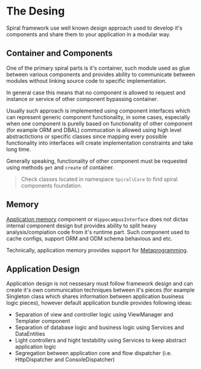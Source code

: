 # The Desing
Spiral framework use well known design approach used to develop it's components and share them to your application in a modular way.

## Container and Components
One of the primary spiral parts is it's container, such module used as glue between various components and provides ability to communicate between modules without linking source code to specific implementation.

In general case this means that no component is allowed to request and instance or service of other component bypassing container.

Usually such approach is implemented using component interfaces which can represent generic component functionality, in some cases, especially when one component is purelly based on functionality of other component (for example ORM and DBAL) commucation is allowed using high level abstractictions or specific classes since mapping every possible functionality into interfaces will create implementation constraints and take long time.

Generally speaking, functionality of other component must be requested using methods `get` and `create` of container.

> Check classes located in namespace `Spiral\Core` to find spiral components foundation.

## Memory
[Application memory](memory.md) component or `HippocampusInterface` does not dictas internal component design but provides ability to split heavy analysis/compiation code from it's runtime part. Such component used to cache configs, support ORM and ODM schema behavious and etc.

Technically, application memory provides support for [Metaprogramming](https://en.wikipedia.org/wiki/Metaprogramming).

## Application Design
Application design is not nessesary must follow framework design and can create it's own communication techniques between it's pieces (for example Singleton class which shares information between application business logic pieces), however default application bundle provides following ideas:
  * Separation of view and controller logic using ViewManager and Templater component 
  * Separation of database logic and business logic using Services and DataEntities
  * Light controllers and hight testability using Services to keep abstract application logic
  * Segregation between application core and flow dispatcher (i.e. HttpDispatcher and ConsoleDispatcher)
